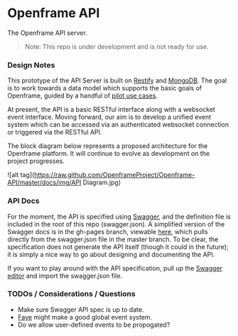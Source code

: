 # Openframe API

The Openframe API server.

> Note: This repo is under development and is not ready for use.

### Design Notes

This prototype of the API Server is built on [Restify](http://restify.com/) and [MongoDB](https://docs.mongodb.org/manual/). The goal is to work towards a data model which supports the basic goals of Openframe, guided by a handful of [pilot use cases](#).

At present, the API is a basic RESTful interface along with a websocket event interface. Moving forward, our aim is to develop a unified event system which can be accessed via an authenticated websocket connection or triggered via the RESTful API.

The block diagram below represents a proposed architecture for the Openframe platform. It will continue to evolve as development on the project progresses.

![alt tag](https://raw.github.com/OpenframeProject/Openframe-API/master/docs/img/API Diagram.jpg)

### API Docs

For the moment, the API is specified using [Swagger](http://swagger.io), and the definition file is included in the root of this repo (swagger.json). A simplified version of the Swagger docs is in the gh-pages branch, viewable [here](http://openframeproject.github.io/Openframe-API/), which pulls directly from the swagger.json file in the master branch. To be clear, the specification does not generate the API itself (though it could in the future); it is simply a nice way to go about designing and documenting the API.

If you want to play around with the API specification, pull up the [Swagger editor](http://editor.swagger.io/) and import the swagger.json file.

### TODOs / Considerations / Questions

* Make sure Swagger API spec is up to date.
* [Faye](http://faye.jcoglan.com/) might make a good global event system.
* Do we allow user-defined events to be propogated?